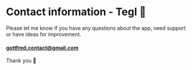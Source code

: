 # Contact information - Tegl 🧱
Please let me know if you have any questions about the app, need support or have ideas for improvement.


#### gottfred.contact@gmail.com
Thank you 🙏
